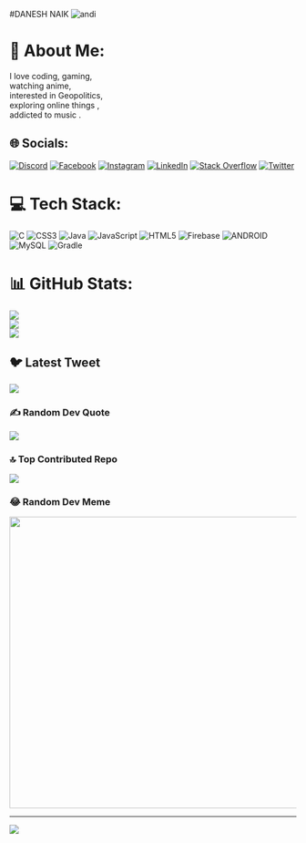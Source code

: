 #DANESH NAIK
![andi](https://user-images.githubusercontent.com/99582894/223039787-84c9cd79-b51e-4d47-a789-91105b8250db.gif)
# 💫 About Me:
I love coding, gaming, <br>watching anime,<br> interested in Geopolitics,<br> exploring online things ,<br> addicted to music .


## 🌐 Socials:
[![Discord](https://img.shields.io/badge/Discord-%237289DA.svg?logo=discord&logoColor=white)](https://discord.gg/https://discord.gg/8FAKbgGrdS) [![Facebook](https://img.shields.io/badge/Facebook-%231877F2.svg?logo=Facebook&logoColor=white)](https://facebook.com/https://www.facebook.com/danu.naik.505) [![Instagram](https://img.shields.io/badge/Instagram-%23E4405F.svg?logo=Instagram&logoColor=white)](https://instagram.com/https://www.instagram.com/danu_0002/) [![LinkedIn](https://img.shields.io/badge/LinkedIn-%230077B5.svg?logo=linkedin&logoColor=white)](https://linkedin.com/in/https://www.linkedin.com/in/danesh-naik-74852a1b4/) [![Stack Overflow](https://img.shields.io/badge/-Stackoverflow-FE7A16?logo=stack-overflow&logoColor=white)](https://stackoverflow.com/users/20806167) [![Twitter](https://img.shields.io/badge/Twitter-%231DA1F2.svg?logo=Twitter&logoColor=white)](https://twitter.com/https://twitter.com/danesh200002) 

# 💻 Tech Stack:
![C](https://img.shields.io/badge/c-%2300599C.svg?style=for-the-badge&logo=c&logoColor=white) ![CSS3](https://img.shields.io/badge/css3-%231572B6.svg?style=for-the-badge&logo=css3&logoColor=white) ![Java](https://img.shields.io/badge/java-%23ED8B00.svg?style=for-the-badge&logo=java&logoColor=white) ![JavaScript](https://img.shields.io/badge/javascript-%23323330.svg?style=for-the-badge&logo=javascript&logoColor=%23F7DF1E) ![HTML5](https://img.shields.io/badge/html5-%23E34F26.svg?style=for-the-badge&logo=html5&logoColor=white) ![Firebase](https://img.shields.io/badge/firebase-%23039BE5.svg?style=for-the-badge&logo=firebase) ![ANDROID](https://img.shields.io/badge/android-%2320232a.svg?style=for-the-badge&logo=android&logoColor=%a4c639) ![MySQL](https://img.shields.io/badge/mysql-%2300f.svg?style=for-the-badge&logo=mysql&logoColor=white) ![Gradle](https://img.shields.io/badge/Gradle-02303A.svg?style=for-the-badge&logo=Gradle&logoColor=white)
# 📊 GitHub Stats:
![](https://github-readme-stats.vercel.app/api?username=danu20002&theme=dark&hide_border=false&include_all_commits=true&count_private=true)<br/>
![](https://github-readme-streak-stats.herokuapp.com/?user=danu20002&theme=dark&hide_border=false)<br/>
![](https://github-readme-stats.vercel.app/api/top-langs/?username=danu20002&theme=dark&hide_border=false&include_all_commits=true&count_private=true&layout=compact)

## 🐦 Latest Tweet
[![](https://gtce.itsvg.in/api?username=https://twitter.com/danesh200002)](https://github.com/VishwaGauravIn/github-twitter-card-embed)

### ✍️ Random Dev Quote
![](https://quotes-github-readme.vercel.app/api?type=horizontal&theme=radical)

### 🔝 Top Contributed Repo
![](https://github-contributor-stats.vercel.app/api?username=danu20002&limit=5&theme=dark&combine_all_yearly_contributions=true)

### 😂 Random Dev Meme
<img src="https://rm.up.railway.app/" width="512px"/>

---
[![](https://visitcount.itsvg.in/api?id=danu20002&icon=1&color=0)](https://visitcount.itsvg.in)

<!-- Proudly created with GPRM ( https://gprm.itsvg.in ) -->
